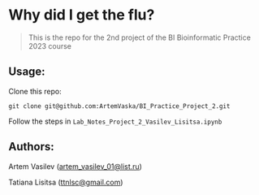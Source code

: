 # Why did I get the flu?

> This is the repo for the 2nd project of the BI Bioinformatic Practice 2023 course


## Usage:

Clone this repo: 

```
git clone git@github.com:ArtemVaska/BI_Practice_Project_2.git
```

Follow the steps in `Lab_Notes_Project_2_Vasilev_Lisitsa.ipynb`


## Authors:

Artem Vasilev (artem_vasilev_01@list.ru)

Tatiana Lisitsa (ttnlsc@gmail.com)
